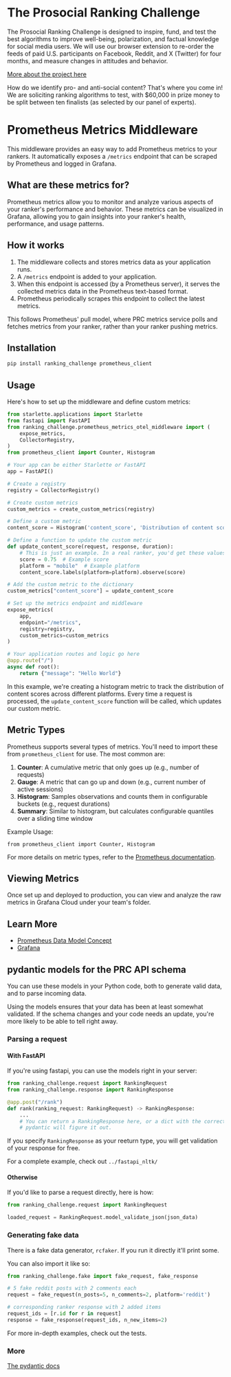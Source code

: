 # The Prosocial Ranking Challenge

The Prosocial Ranking Challenge is designed to inspire, fund, and test the best algorithms to improve well-being, polarization, and factual knowledge for social media users. We will use our browser extension to re-order the feeds of paid U.S. participants on Facebook, Reddit, and X (Twitter) for four months, and measure changes in attitudes and behavior.

[More about the project here](https://humancompatible.ai/news/2024/01/18/the-prosocial-ranking-challenge-60000-in-prizes-for-better-social-media-algorithms/)

How do we identify pro- and anti-social content? That's where you come in! We are soliciting ranking algorithms to test, with $60,000 in prize money to be split between ten finalists (as selected by our panel of experts).

# Prometheus Metrics Middleware

This middleware provides an easy way to add Prometheus metrics to your rankers. It automatically exposes a `/metrics` endpoint that can be scraped by Prometheus and logged in Grafana.

## What are these metrics for?

Prometheus metrics allow you to monitor and analyze various aspects of your ranker's performance and behavior. These metrics can be visualized in Grafana, allowing you to gain insights into your ranker's health, performance, and usage patterns.

## How it works

1. The middleware collects and stores metrics data as your application runs.
2. A `/metrics` endpoint is added to your application.
3. When this endpoint is accessed (by a Prometheus server), it serves the collected metrics data in the Prometheus text-based format.
4. Prometheus periodically scrapes this endpoint to collect the latest metrics.

This follows Prometheus' pull model, where PRC metrics service polls and fetches metrics from your ranker, rather than your ranker pushing metrics.

## Installation

```bash
pip install ranking_challenge prometheus_client
```

## Usage

Here's how to set up the middleware and define custom metrics:

```python
from starlette.applications import Starlette
from fastapi import FastAPI
from ranking_challenge.prometheus_metrics_otel_middleware import (
    expose_metrics,
    CollectorRegistry,
)
from prometheus_client import Counter, Histogram

# Your app can be either Starlette or FastAPI
app = FastAPI()

# Create a registry
registry = CollectorRegistry()

# Create custom metrics
custom_metrics = create_custom_metrics(registry)

# Define a custom metric
content_score = Histogram('content_score', 'Distribution of content scores', ['platform'], registry=registry)

# Define a function to update the custom metric
def update_content_score(request, response, duration):
    # This is just an example. In a real ranker, you'd get these values from your actual logic.
    score = 0.75  # Example score
    platform = "mobile"  # Example platform
    content_score.labels(platform=platform).observe(score)

# Add the custom metric to the dictionary
custom_metrics["content_score"] = update_content_score

# Set up the metrics endpoint and middleware
expose_metrics(
    app,
    endpoint="/metrics",
    registry=registry,
    custom_metrics=custom_metrics
)

# Your application routes and logic go here
@app.route("/")
async def root():
    return {"message": "Hello World"}
```

In this example, we're creating a histogram metric to track the distribution of content scores across different platforms. Every time a request is processed, the `update_content_score` function will be called, which updates our custom metric.

## Metric Types

Prometheus supports several types of metrics. You'll need to import these from `prometheus_client` for use. The most common are:

1. **Counter**: A cumulative metric that only goes up (e.g., number of requests)
2. **Gauge**: A metric that can go up and down (e.g., current number of active sessions)
3. **Histogram**: Samples observations and counts them in configurable buckets (e.g., request durations)
4. **Summary**: Similar to histogram, but calculates configurable quantiles over a sliding time window

Example Usage:
```
from prometheus_client import Counter, Histogram
```

For more details on metric types, refer to the [Prometheus documentation](https://prometheus.io/docs/concepts/metric_types/).

## Viewing Metrics

Once set up and deployed to production, you can view and analyze the raw metrics in Grafana Cloud under your team's folder.


## Learn More

- [Prometheus Data Model Concept](https://prometheus.io/docs/concepts/data_model/)
- [Grafana](https://grafana.com/)

## pydantic models for the PRC API schema

You can use these models in your Python code, both to generate valid data, and to parse incoming data.

Using the models ensures that your data has been at least somewhat validated. If the schema changes and your code needs an update, you're more likely to be able to tell right away.

### Parsing a request

#### With FastAPI

If you're using fastapi, you can use the models right in your server:

```python
from ranking_challenge.request import RankingRequest
from ranking_challenge.response import RankingResponse

@app.post("/rank")
def rank(ranking_request: RankingRequest) -> RankingResponse:
    ...
    # You can return a RankingResponse here, or a dict with the correct keys and
    # pydantic will figure it out.
```

If you specify `RankingResponse` as your reeturn type, you will get validation of your response for free.

For a complete example, check out `../fastapi_nltk/`

#### Otherwise

If you'd like to parse a request directly, here is how:

```python
from ranking_challenge.request import RankingRequest

loaded_request = RankingRequest.model_validate_json(json_data)
```

### Generating fake data

There is a fake data generator, `rcfaker`. If you run it directly it'll print some.

You can also import it like so:

```python
from ranking_challenge.fake import fake_request, fake_response

# 5 fake reddit posts with 2 comments each
request = fake_request(n_posts=5, n_comments=2, platform='reddit')

# corresponding ranker response with 2 added items
request_ids = [r.id for r in request]
response = fake_response(request_ids, n_new_items=2)
```

For more in-depth examples, check out the tests.

### More

[The pydantic docs](https://docs.pydantic.dev/latest/)